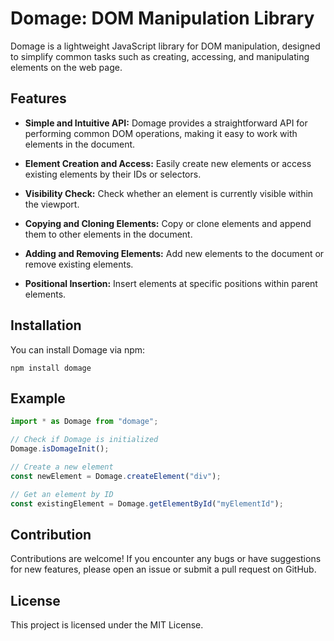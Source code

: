 # Domage: DOM Manipulation Library

Domage is a lightweight JavaScript library for DOM manipulation, designed to simplify common tasks such as creating, accessing, and manipulating elements on the web page.

## Features

- **Simple and Intuitive API:** Domage provides a straightforward API for performing common DOM operations, making it easy to work with elements in the document.
- **Element Creation and Access:** Easily create new elements or access existing elements by their IDs or selectors.

- **Visibility Check:** Check whether an element is currently visible within the viewport.

- **Copying and Cloning Elements:** Copy or clone elements and append them to other elements in the document.

- **Adding and Removing Elements:** Add new elements to the document or remove existing elements.

- **Positional Insertion:** Insert elements at specific positions within parent elements.

## Installation

You can install Domage via npm:

```
npm install domage
```

## Example

```javascript
import * as Domage from "domage";

// Check if Domage is initialized
Domage.isDomageInit();

// Create a new element
const newElement = Domage.createElement("div");

// Get an element by ID
const existingElement = Domage.getElementById("myElementId");

```

## Contribution

Contributions are welcome! If you encounter any bugs or have suggestions for new features, please open an issue or submit a pull request on GitHub.

## License

This project is licensed under the MIT License.

